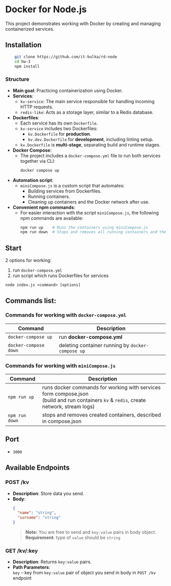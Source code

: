 # Docker for Node.js
This project demonstrates working with Docker by creating and managing containerized services.

## Installation
```bash
    git clone https://github.com/it-bulka/rd-node
    cd hw-3
    npm install
```

### Structure

- **Main goal**: Practicing containerization using Docker.
- **Services**:
    - `kv-service`: The main service responsible for handling incoming HTTP requests.
    - `redis-like`: Acts as a storage layer, similar to a Redis database.
- **Dockerfiles**:
    - Each service has its own `Dockerfile`.
    - `kv-service` includes two Dockerfiles:
        - `kv.Dockerfile` for **production**.
        - `kv.dev.Dockerfile` for **development**, including linting setup.
    - `kv.Dockerfile` is **multi-stage**, separating build and runtime stages.
- **Docker Compose**:
    - The project includes a `docker-compose.yml` file to run both services together via CLI:
      ```bash
      docker compose up
      ```
- **Automation script**:
    - `miniCompose.js` is a custom script that automates:
        - Building services from Dockerfiles.
        - Running containers.
        - Cleaning up containers and the Docker network after use.
- **Convenient npm commands**:
    - For easier interaction with the script `miniCompose.js`, the following npm commands are available:
      ```bash
      npm run up    # Runs the containers using miniCompose.js
      npm run down  # Stops and removes all running containers and the network
      ```


## Start
2 options for working:
1) run `docker-compose.yml`
2) run script which runs Dockerfiles for services
```
node index.js <command> [options]
```
## Commands list:
### Commands for working with `docker-compose.yml`
| Command               | Description                                       |
|-----------------------|---------------------------------------------------|
| `docker-compose up`   | run __**docker-compose.yml**__                    |
| `docker-compose down` | deleting container running by `docker-compose up` |


### Commands for working with `miniCompose.js`
| Command              | Description                                                                                                                                 |
|----------------------|---------------------------------------------------------------------------------------------------------------------------------------------|
| `npm run up`         | runs docker commands for working with services form compose.json <br>(build and run containers `kv` & `redis`, create network, stream logs) |
| `npm run down`       | stops and removes created containers, described in compose.json                                                                             |

## Port
 - `3000`
## Available Endpoints 

### POST /kv
- **Description**: Store data you send.
- **Body**:
  ```json
  {
    "name": "string",    
    "surname": "string"    
  }
  ```
  > **Note:** You are free to send and `key:value` pairs in body object.<br>
  > **Requirement**: type of `value` should be `string`
  
### GET /kv/:key
- **Description**: Returns `key:value` pairs.
- **Path Parameters**: <br>
  `key` – key from `key:value` pair of object you send in body in `POST /kv` endpoint


